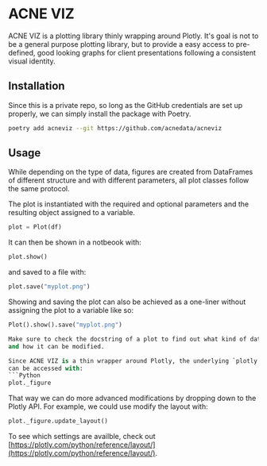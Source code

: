 # ACNE VIZ

ACNE VIZ is a plotting library thinly wrapping around Plotly. It's goal is not to be a general
purpose plotting library, but to provide a easy access to pre-defined, good looking graphs for client
presentations following a consistent visual identity.

## Installation

Since this is a private repo, so long as the GitHub credentials are set up properly,
we can simply install the package with Poetry.

```Bash
poetry add acneviz --git https://github.com/acnedata/acneviz
```

## Usage

While depending on the type of data, figures are created from DataFrames of different
structure and with different parameters, all plot classes follow the same protocol.

The plot is instantiated with the required and optional parameters and the resulting
object assigned to a variable.

```Python
plot = Plot(df)
```

It can then be shown in a notbeook with:
```Python
plot.show()
```

and saved to a file with:
```Python
plot.save("myplot.png")
```

Showing and saving the plot can also be achieved as a one-liner without assigning the
plot to a variable like so:
```Python
Plot().show().save("myplot.png")

Make sure to check the docstring of a plot to find out what kind of data it expects
and how it can be modified.

Since ACNE VIZ is a thin wrapper around Plotly, the underlying `plotly.graph_object.Figure`
can be accessed with:
```Python
plot._figure
```
That way we can do more advanced modifications by dropping down to the Plotly API.
For example, we could use modify the layout with:
```Python
plot._figure.update_layout()
```

To see which settings are availble, check out
[https://plotly.com/python/reference/layout/](https://plotly.com/python/reference/layout/).
